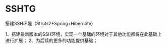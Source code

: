 SSHTG
=====

搭建SSH环境（Struts2+Spring+Hibernate）

1、搭建最新版本的SSH环境，实现一个基础的环境对于其他功能都将在此基础上进行扩展；
2、为后续的更多的功能提供基础；

